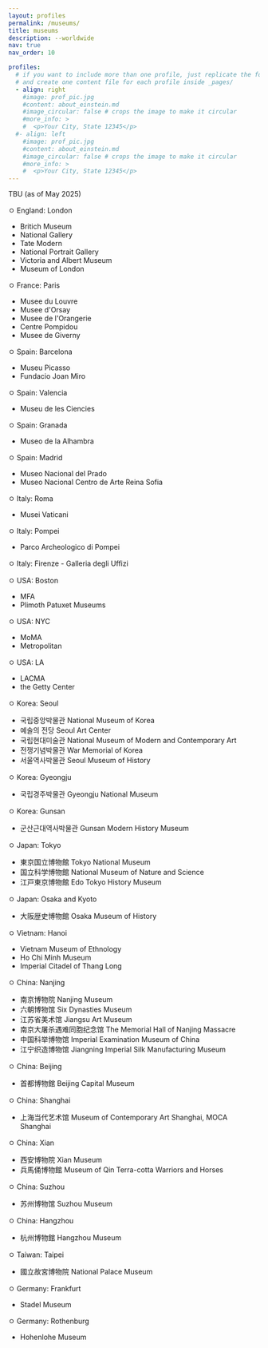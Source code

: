 ```yaml
---
layout: profiles
permalink: /museums/
title: museums
description: --worldwide
nav: true
nav_order: 10

profiles:
  # if you want to include more than one profile, just replicate the following block
  # and create one content file for each profile inside _pages/
  - align: right
    #image: prof_pic.jpg
    #content: about_einstein.md
    #image_circular: false # crops the image to make it circular
    #more_info: >
    #  <p>Your City, State 12345</p>
  #- align: left
    #image: prof_pic.jpg
    #content: about_einstein.md
    #image_circular: false # crops the image to make it circular
    #more_info: >
    #  <p>Your City, State 12345</p>
---
```



TBU (as of May 2025)

ㅇ England: London	
  - Britich Museum
  - National Gallery
  - Tate Modern
  - National Portrait Gallery
  - Victoria and Albert Museum
  - Museum of London	
			
ㅇ France: Paris 
  - Musee du Louvre
  - Musee d'Orsay
  - Musee de l'Orangerie
  - Centre Pompidou
  - Musee de Giverny	
			
ㅇ Spain: Barcelona	
  - Museu Picasso
  - Fundacio Joan Miro

ㅇ Spain: Valencia	
  - Museu de les Ciencies

ㅇ Spain: Granada	
  - Museo de la Alhambra

ㅇ Spain: Madrid
  - Museo Nacional del Prado
  - Museo Nacional Centro de Arte Reina Sofia
			
ㅇ Italy: Roma
  - Musei Vaticani

ㅇ Italy: Pompei
  - Parco Archeologico di Pompei	

ㅇ Italy: Firenze
	- Galleria degli Uffizi	
			
ㅇ USA: Boston	
  - MFA
  - Plimoth Patuxet Museums	

ㅇ USA: NYC
  - MoMA	
  - Metropolitan
   	
ㅇ USA: LA	
  - LACMA	
  - the Getty Center	
			
ㅇ Korea: Seoul	
  - 국립중앙박물관	National Museum of Korea
  - 예술의 전당	Seoul Art Center
  - 국립현대미술관	National Museum of Modern and Contemporary Art
  - 전쟁기념박물관	War Memorial of Korea
  - 서울역사박물관	Seoul Museum of History
	
ㅇ Korea: Gyeongju	
  - 국립경주박물관	Gyeongju National Museum
	
ㅇ Korea: Gunsan	
  - 군산근대역사박물관 Gunsan Modern History Museum
			
ㅇ Japan: Tokyo
  - 東京国立博物館	Tokyo National Museum
  - 国立科学博物館 National Museum of Nature and Science
  - 江戸東京博物館 Edo Tokyo History Museum

 ㅇ Japan: Osaka and Kyoto
  - 大阪歴史博物館 Osaka Museum of History
	
ㅇ Vietnam: Hanoi	
  - Vietnam Museum of Ethnology
  - Ho Chi Minh Museum	
  - Imperial Citadel of Thang Long	
			
ㅇ China: Nanjing
  - 南京博物院 Nanjing Museum
  - 六朝博物馆 Six Dynasties Museum
  - 江苏省美术馆 Jiangsu Art Museum
  - 南京大屠杀遇难同胞纪念馆 The Memorial Hall of Nanjing Massacre
  - 中国科举博物馆 Imperial Examination Museum of China
  - 江宁织造博物馆 Jiangning Imperial Silk Manufacturing Museum
			
ㅇ China: Beijing
  - 首都博物館 Beijing Capital Museum

ㅇ China: Shanghai	
  - 上海当代艺术馆 Museum of Contemporary Art Shanghai, MOCA Shanghai
			
ㅇ China: Xian
  - 西安博物院 Xian Museum
  - 兵馬俑博物館 Museum of Qin Terra-cotta Warriors and Horses
			
ㅇ China: Suzhou
  - 苏州博物馆 Suzhou Museum

ㅇ China: Hangzhou
  - 杭州博物館 Hangzhou Museum
			
ㅇ Taiwan: Taipei	
  - 國立故宮博物院	National Palace Museum
 
ㅇ Germany: Frankfurt	
  - Stadel Museum

ㅇ Germany: Rothenburg	
  - Hohenlohe Museum	
